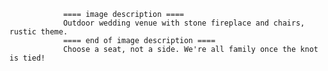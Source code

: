 
                ==== image description ====
                Outdoor wedding venue with stone fireplace and chairs, rustic theme.
                ==== end of image description ====
                Choose a seat, not a side. We're all family once the knot is tied!